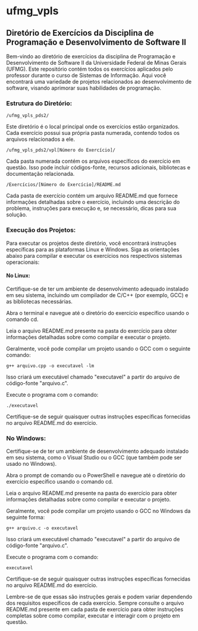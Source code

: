 # ufmg_vpls

## Diretório de Exercícios da Disciplina de Programação e Desenvolvimento de Software II

Bem-vindo ao diretório de exercícios da disciplina de Programação e Desenvolvimento de Software II da Universidade Federal de Minas Gerais (UFMG). Este repositório contém todos os exercícios aplicados pelo professor durante o curso de Sistemas de Informação. Aqui você encontrará uma variedade de projetos relacionados ao desenvolvimento de software, visando aprimorar suas habilidades de programação.

### Estrutura do Diretório:

    /ufmg_vpls_pds2/

Este diretório é o local principal onde os exercícios estão organizados. Cada exercício possui sua própria pasta numerada, contendo todos os arquivos relacionados a ele.

    /ufmg_vpls_pds2/vpl[Número do Exercício]/

Cada pasta numerada contém os arquivos específicos do exercício em questão. Isso pode incluir códigos-fonte, recursos adicionais, bibliotecas e documentação relacionada.

    /Exercícios/[Número do Exercício]/README.md

Cada pasta de exercício contém um arquivo README.md que fornece informações detalhadas sobre o exercício, incluindo uma descrição do problema, instruções para execução e, se necessário, dicas para sua solução.

### Execução dos Projetos:

Para executar os projetos deste diretório, você encontrará instruções específicas para as plataformas Linux e Windows. Siga as orientações abaixo para compilar e executar os exercícios nos respectivos sistemas operacionais:

#### No Linux:

Certifique-se de ter um ambiente de desenvolvimento adequado instalado em seu sistema, incluindo um compilador de C/C++ (por exemplo, GCC) e as bibliotecas necessárias.

Abra o terminal e navegue até o diretório do exercício específico usando o comando cd.

Leia o arquivo README.md presente na pasta do exercício para obter informações detalhadas sobre como compilar e executar o projeto.

Geralmente, você pode compilar um projeto usando o GCC com o seguinte comando:

    g++ arquivo.cpp -o executavel -lm

Isso criará um executável chamado "executavel" a partir do arquivo de código-fonte "arquivo.c".

Execute o programa com o comando:

    ./executavel

Certifique-se de seguir quaisquer outras instruções específicas fornecidas no arquivo README.md do exercício.

### No Windows:

Certifique-se de ter um ambiente de desenvolvimento adequado instalado em seu sistema, como o Visual Studio ou o GCC (que também pode ser usado no Windows).

Abra o prompt de comando ou o PowerShell e navegue até o diretório do exercício específico usando o comando cd.

Leia o arquivo README.md presente na pasta do exercício para obter informações detalhadas sobre como compilar e executar o projeto.

Geralmente, você pode compilar um projeto usando o GCC no Windows da seguinte forma:

    g++ arquivo.c -o executavel

Isso criará um executável chamado "executavel" a partir do arquivo de código-fonte "arquivo.c".

Execute o programa com o comando:

    executavel

Certifique-se de seguir quaisquer outras instruções específicas fornecidas no arquivo README.md do exercício.

Lembre-se de que essas são instruções gerais e podem variar dependendo dos requisitos específicos de cada exercício. Sempre consulte o arquivo README.md presente em cada pasta de exercício para obter instruções completas sobre como compilar, executar e interagir com o projeto em questão.